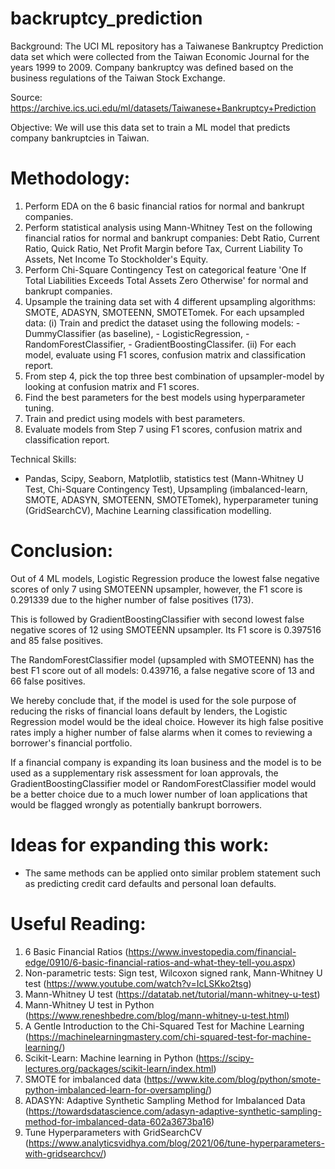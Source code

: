 # backruptcy_prediction
Background: The UCI ML repository has a Taiwanese Bankruptcy Prediction data set which were collected from the Taiwan Economic Journal for the years 1999 to 2009. Company bankruptcy was defined based on the business regulations of the Taiwan Stock Exchange.

Source: https://archive.ics.uci.edu/ml/datasets/Taiwanese+Bankruptcy+Prediction

Objective: We will use this data set to train a ML model that predicts company bankruptcies in Taiwan. 

# Methodology:
1) Perform EDA on the 6 basic financial ratios for normal and bankrupt companies.
2) Perform statistical analysis using Mann-Whitney Test on the following financial ratios for normal and bankrupt companies: Debt Ratio, Current Ratio, Quick Ratio, Net Profit Margin before Tax, Current Liability To Assets, Net Income To Stockholder's Equity.
3) Perform Chi-Square Contingency Test on categorical feature 'One If Total Liabilities Exceeds Total Assets Zero Otherwise' for normal and bankrupt companies.
4) Upsample the training data set with 4 different upsampling algorithms: SMOTE, ADASYN, SMOTEENN, SMOTETomek. For each upsampled data:
    (i) Train and predict the dataset using the following models: 
        - DummyClassifier (as baseline), 
        - LogisticRegression, 
        - RandomForestClassifier, 
        - GradientBoostingClassifer. 
    (ii) For each model, evaluate using F1 scores, confusion matrix and classification report.
5) From step 4, pick the top three best combination of upsampler-model by looking at confusion matrix and F1 scores.    
6) Find the best parameters for the best models using hyperparameter tuning.
7) Train and predict using models with best parameters.
8) Evaluate models from Step 7 using F1 scores, confusion matrix and classification report.

Technical Skills: 
- Pandas, Scipy, Seaborn, Matplotlib, statistics test (Mann-Whitney U Test, Chi-Square Contingency Test), Upsampling (imbalanced-learn, SMOTE, ADASYN, SMOTEENN, SMOTETomek), hyperparameter tuning (GridSearchCV), Machine Learning classification modelling. 

# Conclusion:
Out of 4 ML models, Logistic Regression produce the lowest false negative scores of only 7 using SMOTEENN upsampler, however, the F1 score is 0.291339 due to the higher number of false positives (173).

This is followed by GradientBoostingClassifier with second lowest false negative scores of 12 using SMOTEENN upsampler. Its F1 score is 0.397516 and 85 false positives.

The RandomForestClassifier model (upsampled with SMOTEENN) has the best F1 score out of all models: 0.439716, a false negative score of 13 and 66 false positives.

We hereby conclude that, if the model is used for the sole purpose of reducing the risks of financial loans default by lenders, the Logistic Regression model would be the ideal choice. However its high false positive rates imply a higher number of false alarms when it comes to reviewing a borrower's financial portfolio.

If a financial company is expanding its loan business and the model is to be used as a supplementary risk assessment for loan approvals, the GradientBoostingClassifier model or RandomForestClassifier model would be a better choice due to a much lower number of loan applications that would be flagged wrongly as potentially bankrupt borrowers. 

# Ideas for expanding this work:
- The same methods can be applied onto similar problem statement such as predicting credit card defaults and personal loan defaults.

# Useful Reading:
1) 6 Basic Financial Ratios (https://www.investopedia.com/financial-edge/0910/6-basic-financial-ratios-and-what-they-tell-you.aspx)
2) Non-parametric tests: Sign test, Wilcoxon signed rank, Mann-Whitney U test (https://www.youtube.com/watch?v=IcLSKko2tsg)
3) Mann-Whitney U test (https://datatab.net/tutorial/mann-whitney-u-test)
4) Mann-Whitney U test in Python (https://www.reneshbedre.com/blog/mann-whitney-u-test.html)
5) A Gentle Introduction to the Chi-Squared Test for Machine Learning (https://machinelearningmastery.com/chi-squared-test-for-machine-learning/)
6) Scikit-Learn: Machine learning in Python (https://scipy-lectures.org/packages/scikit-learn/index.html)
7) SMOTE for imbalanced data (https://www.kite.com/blog/python/smote-python-imbalanced-learn-for-oversampling/)
8) ADASYN: Adaptive Synthetic Sampling Method for Imbalanced Data (https://towardsdatascience.com/adasyn-adaptive-synthetic-sampling-method-for-imbalanced-data-602a3673ba16)
9) Tune Hyperparameters with GridSearchCV (https://www.analyticsvidhya.com/blog/2021/06/tune-hyperparameters-with-gridsearchcv/)
